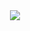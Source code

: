 <!-- ![header](https://capsule-render.vercel.app/api?type=venom&color=gradient&customColorList=18&height=200&section=header&text=treasure-sky&fontSize=70&stroke=9947ff&fontColor=000000&strokeWidth=1) -->
<div align="center">
  <img align="center" src="http://mazassumnida.wtf/api/v2/generate_badge?boj=jino818"/>
</div>



